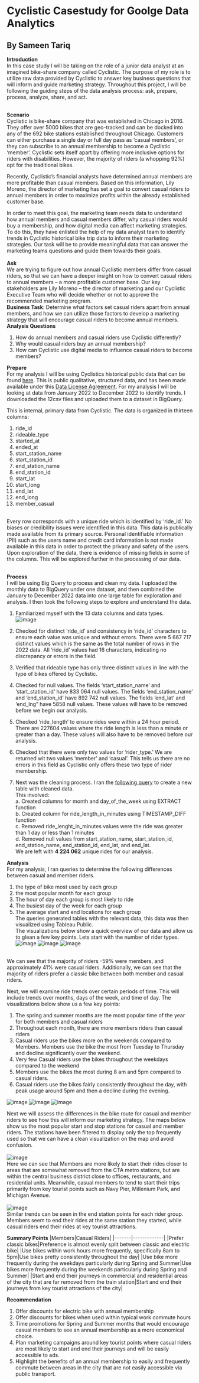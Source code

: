 # Cyclistic Casestudy for Goolge Data Analytics
## By Sameen Tariq <br/>
**Introduction** <br/>
In this case study I will be taking on the role of a junior data analyst at an imagined bike-share company called Cyclistic. The purpose of my role is to utilize raw data provided by Cyclistic to answer key business questions that will inform and guide marketing strategy. Throughout this project, I will be following the guiding steps of the data analysis process: ask, prepare, process, analyze, share, and act. <br/><br/>

**Scenario**<br/>
Cyclistic is bike-share company that was established in Chicago in 2016. They offer over 5000 bikes that are geo-tracked and can be docked into any of the 692 bike stations established throughout Chicago. Customers can either purchase a single day or full day pass as ‘casual members’, or they can subscribe to an annual membership to become a Cyclistic ‘member’. Cyclistic sets itself apart by offering more inclusive options for riders with disabilities. However, the majority of riders (a whopping 92%) opt for the traditional bikes.<br/> 

Recently, Cyclistic’s financial analysts have determined annual members are more profitable than casual members. Based on this information, Lily Moreno, the director of marketing has set a goal to convert casual riders to annual members in order to maximize profits within the already established customer base. <br/>
 
In order to meet this goal, the marketing team needs data to understand how annual members and casual members differ, why casual riders would buy a membership, and how digital media can affect marketing strategies. To do this, they have enlisted the help of my data analyst team to identify trends in Cyclistic historical bike trip data to inform their marketing strategies. Our task will be to provide meaningful data that can answer the marketing teams questions and guide them towards their goals. <br/><br/>
**Ask**<br/>
We are trying to figure out how annual Cyclistic members differ from casual riders, so that we can have a deeper insight on how to convert casual riders to annual members – a more profitable customer base. Our key stakeholders are Lily Moreno – the director of marketing and our Cyclistic Executive Team who will decide whether or not to approve the recommended marketing program. <br/>
**Business Task**: Determine what factors set casual riders apart from annual members, and how we can utilize those factors to develop a marketing strategy that will encourage casual riders to become annual members. <br/>
**Analysis Questions**
1.	How do annual members and casual riders use Cyclistic differently?<br/>
2.	Why would casual riders buy an annual membership?<br/>
3.	How can Cyclistic use digital media to influence casual riders to become members?<br/>

**Prepare** <br/>
For my analysis I will be using Cyclistics historical public data that can be found [here](https://divvy-tripdata.s3.amazonaws.com/index.html). This is public qualitative, structured data, and has been made available under this [Data License Agreement](https://divvybikes.com/data-license-agreement). For my analysis I will be looking at data from January 2022 to December 2022 to identify trends. I downloaded the 12csv files and uploaded them to a dataset in BigQuery.  <br/>

This is internal, primary data from Cyclistic. The data is organized in thirteen columns: 
1.	ride_id <br/>
2.	rideable_type <br/>
3.	started_at<br/>
4.	ended_at<br/>
5.	start_station_name<br/>
6.	start_station_id<br/>
7.	end_station_name<br/>
8.	end_station_id<br/>
9.	start_lat<br/>
10.	start_long<br/>
11.	end_lat<br/>
12.	end_long<br/>
13.	member_casual<br/>
<br/>
Every row corresponds with a unique ride which is identified by ‘ride_id.'
No biases or credibility issues were identified in this data. This data is publically made available from its primary source. Personal identifiable information (PII) such as the users name and credit card information is not made available in this data in order to protect the privacy and safety of the users. Upon exploration of the data, there is evidence of missing fields in some of the columns. This will be explored further in the processing of our data. <br/><br/>


**Process**<br/>
I will be using Big Query to process and clean my data. I uploaded the monthly data to BigQuery under one dataset, and then combined the January to December 2022 data into one large table for exploration and analysis. I then took the following steps to explore and understand the data. <br/>

1.	Familiarized myself with the 13 data columns and data types. <br/> 
 ![image](https://github.com/sameen-t/cyclistic_casestudy/assets/157823956/a98a818f-ed80-4e13-a18d-183c467dd159)

2.	Checked for distinct ‘ride_id’ and consistency in ‘ride_id’ characters to ensure each value was unique and without errors. There were  5 667 717 distinct values which is the same as the total number of rows in the 2022 data. All ‘ride_id’ values had 16 characters, indicating no discrepancy or errors in the field. <br/>
3.	Verified that rideable type has only three distinct values in line with the type of bikes offered by Cyclistic. <br/>
4.	Checked for null values. The fields ‘start_station_name’ and ‘start_station_id’ have 833 064 null values. The fields ‘end_station_name’ and ‘end_station_id’ have 892 742 null values. The fields ‘end_lat’ and ‘end_lng” have 5858 null values.  These values will have to be removed before we begin our analysis. <br/>
5.	Checked ‘ride_length’ to ensure rides were within a 24 hour period. There are 227604 values where the ride length is less than a minute or greater than a day. These values will also have to be removed before our analysis. <br/>
6.	Checked that there were only two values for ‘rider_type.’ We are returned wit two values ‘member’ and ‘casual’. This tells us there are no errors in this field as Cyclistic only offers these two type of rider membership. <br/>
7.	Next was the cleaning process.  I ran the [following query](https://github.com/sameen-t/cyclistic_casestudy/blob/main/combined_clean_data.sql) to create a new table with cleaned data.<br/> This involved:<br/>
 a.	Created columns for month and day_of_the_week using EXTRACT function<br/>
 b.	Created column for ride_length_in_minutes using TIMESTAMP_DIFF function<br/>
 c.	Removed ride_lenght_in_minutes values were the ride was greater than 1 day or less than 1 minutes<br/>
 d.	Removed null values from start_station_name, start_station_id, end_station_name, end_station_id, end_lat, and end_lat. <br/>
We are left with **4 224 062** unique rides for our analysis. <br/>

**Analysis** <br/>
For my analysis, I ran queries to determine the following differences between casual and member riders.<br/>
1.	the type of bike most used by each group <br/>
2.	the most popular month for each group <br/>
3.	The hour of day each group is most likely to ride <br/>
4.	The busiest day of the week for each group <br/>
5.	The average start and end locations for each group <br/>
The queries generated tables with the relevant data, this data was then visualized using Tableau Public. <br/>
The visualizations below show a quick overview of our data and allow us to glean a few key points. Lets start with the number of rider types.<br/>
![image](https://github.com/sameen-t/cyclistic_casestudy/assets/157823956/ab6ace68-0fcf-4859-9512-1d569df039ec)
![image](https://github.com/sameen-t/cyclistic_casestudy/assets/157823956/f3052874-41a4-43ad-b76e-a758ecd516cd)
![image](https://github.com/sameen-t/cyclistic_casestudy/assets/157823956/67ad1cd2-b8c0-49a4-94db-e43077383aa0)

<br/>
We can see that the majority of riders -59% were members, and approximately 41% were casual riders. Additionally, we can see that the majority of riders prefer a classic bike between both member and casual riders.


Next, we will examine ride trends over certain periods of time. This will include trends over months, days of the week, and time of day. The visualizations below show us a few key points:<br/>
1.	The spring and summer months are the most popular time of the year for both members and casual riders<br/>
2.	Throughout each month, there are more members riders than casual riders  <br/>
3.	Casual riders use the bikes more on the weekends compared to Members. Members use the bike the most from Tuesday to Thursday and decline significantly over the weekend. <br/>
4.	Very few Casual riders use the bikes throughout the weekdays compared to the weekend<br/>
5.	Members use the bikes the most during 8 am and 5pm compared to casual riders. <br/>
6.	Casual riders use the bikes fairly consistently throughout the day, with peak usage around 5pm and then a decline during the evening. <br/>

 ![image](https://github.com/sameen-t/cyclistic_casestudy/assets/157823956/d9d2279e-e440-494a-bf04-f3acc1bfca5a)
 ![image](https://github.com/sameen-t/cyclistic_casestudy/assets/157823956/b8eb3629-3b29-4113-a8eb-0eed33796b8e)
 ![image](https://github.com/sameen-t/cyclistic_casestudy/assets/157823956/769d1018-7ec5-4ddb-a41d-bcda58f345c4)


Next we will assess the differences in the bike route for casual and member riders to see how this will inform our marketing strategy. The maps below show us the most popular  start and stop stations for casual and member riders. The stations have been filtered to display only the top frequently used so that we can have a clean visualization on the map and avoid confusion.<br/><br/>
![image](https://github.com/sameen-t/cyclistic_casestudy/assets/157823956/d1c756e2-a235-4ef6-8b28-deb49f60bb0c)<br/>
Here we can see that Members are more likely to start their rides closer to areas that are somewhat removed from the CTA metro stations, but are within the central business district close to offices, restaurants, and residential units. Meanwhile, casual members to tend to start their trips primarily from key tourist points such  as Navy Pier, Millenium Park, and Michigan Avenue. <br/><br/>
![image](https://github.com/sameen-t/cyclistic_casestudy/assets/157823956/5fed202f-5adb-4bfb-bee2-4aa216aa062b)<br/>
Similar trends can be seen in the end station points for each rider group. Members seem to end their rides at the same station they started, while casual riders end their rides at key tourist attractions. <br/>

**Summary Points**
|Members|Casual Riders|
|-------|-------------|
|Prefer classic bikes|Preference is almost evenly split between classic and electric bike|
|Use bikes within work hours more frequently, specifically 8am to 5pm|Use bikes pretty consistently throughout the day|
|Use bike more frequently during the weekdays particularly during Spring and Summer|Use bikes more frequently during the weekends particularly during Spring and Summer|
|Start and end their journeys in commercial and residential areas of the city that are far removed from the train station|Start and end their journeys from key tourist attractions of the city|

**Recommendation**
1.	Offer discounts for electric bike with annual membership <br/> 
2.	Offer discounts for bikes when used within typical work commute hours<br/> 
3.	Time promotions for Spring and Summer months that would encourage casual members to see an annual membership as a more economical choice. <br/> 
4.	Plan marketing campaigns around key tourist points where casual riders are most likely to start and end their journeys and will be easily accessible to ads. <br/> 
5.	Highlight the benefits of an annual membership to easily and frequently commute between areas in the city that are not easily accessible via public transport. <br/> 








